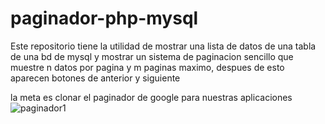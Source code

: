 # paginador-php-mysql
Este repositorio tiene la utilidad de mostrar una lista de datos de una tabla de una bd de mysql y mostrar un sistema de paginacion sencillo que muestre n datos por pagina y m paginas maximo, despues de esto aparecen botones de anterior y siguiente 

la meta es clonar el paginador de google para nuestras aplicaciones
![paginador1](https://user-images.githubusercontent.com/47424490/111652114-cdc52d00-87d4-11eb-8ed9-ab327e7a77e5.PNG)
